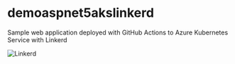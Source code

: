# demoaspnet5akslinkerd
Sample web application deployed with GitHub Actions to Azure Kubernetes Service with Linkerd


![Linkerd](https://github.com/MCKLMT/demoaspnet5akslinkerd/workflows/Linkerd/badge.svg)
